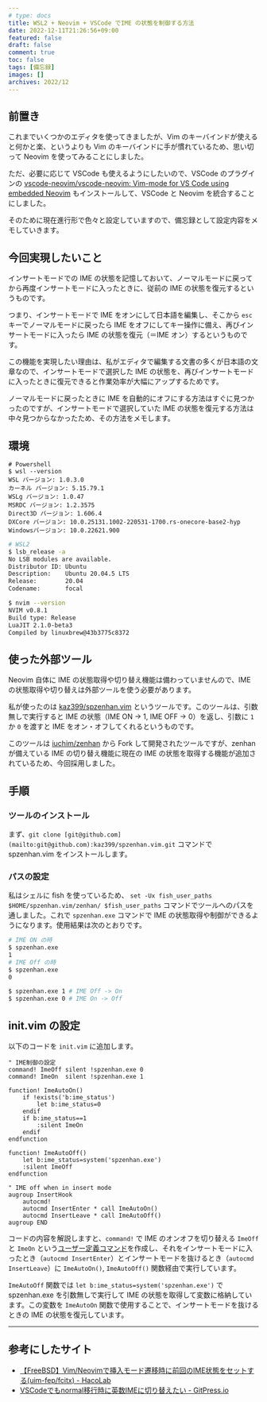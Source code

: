 ```yaml
---
# type: docs 
title: WSL2 + Neovim + VSCode でIME の状態を制御する方法
date: 2022-12-11T21:26:56+09:00
featured: false
draft: false
comment: true
toc: false
tags: [備忘録]
images: []
archives: 2022/12
---
```


## 前置き

これまでいくつかのエディタを使ってきましたが、Vim のキーバインドが使えると何かと楽、というよりも Vim のキーバインドに手が慣れているため、思い切って Neovim を使ってみることにしました。

ただ、必要に応じて VSCode も使えるようにしたいので、VSCode のプラグインの [vscode-neovim/vscode-neovim: Vim-mode for VS Code using embedded Neovim](https://github.com/vscode-neovim/vscode-neovim) もインストールして、VSCode と Neovim を統合することにしました。

そのために現在進行形で色々と設定していますので、備忘録として設定内容をメモしていきます。

## 今回実現したいこと

インサートモードでの IME の状態を記憶しておいて、ノーマルモードに戻ってから再度インサートモードに入ったときに、従前の IME の状態を復元するというものです。

つまり、インサートモードで IME をオンにして日本語を編集し、そこから `esc` キーでノーマルモードに戻ったら IME をオフにしてキー操作に備え、再びインサートモードに入ったら IME の状態を復元（＝IME オン）するというものです。

この機能を実現したい理由は、私がエディタで編集する文書の多くが日本語の文章なので、インサートモードで選択した IME の状態を、再びインサートモードに入ったときに復元できると作業効率が大幅にアップするためです。

ノーマルモードに戻ったときに IME を自動的にオフにする方法はすぐに見つかったのですが、インサートモードで選択していた IME の状態を復元する方法は中々見つからなかったため、その方法をメモします。

## 環境

```
# Powershell
$ wsl --version
WSL バージョン: 1.0.3.0
カーネル バージョン: 5.15.79.1
WSLg バージョン: 1.0.47
MSRDC バージョン: 1.2.3575
Direct3D バージョン: 1.606.4
DXCore バージョン: 10.0.25131.1002-220531-1700.rs-onecore-base2-hyp
Windowsバージョン: 10.0.22621.900
```

```bash
# WSL2
$ lsb_release -a
No LSB modules are available.
Distributor ID: Ubuntu
Description:    Ubuntu 20.04.5 LTS
Release:        20.04
Codename:       focal

$ nvim --version
NVIM v0.8.1
Build type: Release
LuaJIT 2.1.0-beta3
Compiled by linuxbrew@43b3775c8372
```

## 使った外部ツール

Neovim 自体に IME の状態取得や切り替え機能は備わっていませんので、IME の状態取得や切り替えは外部ツールを使う必要があります。

私が使ったのは [kaz399/spzenhan.vim](https://github.com/kaz399/spzenhan.vim) というツールです。このツールは、引数無しで実行すると IME の状態（IME ON → 1, IME OFF → 0）を返し、引数に `1` か `0` を渡すと IME をオン・オフしてくれるというものです。

このツールは [iuchim/zenhan](https://github.com/iuchim/zenhan) から Fork して開発されたツールですが、zenhan が備えている IME の切り替え機能に現在の IME の状態を取得する機能が追加されているため、今回採用しました。

## 手順

### ツールのインストール

まず、`git clone [git@github.com](mailto:git@github.com):kaz399/spzenhan.vim.git` コマンドで spzenhan.vim をインストールします。

### パスの設定

私はシェルに fish を使っているため、 `set -Ux fish_user_paths $HOME/spzenhan.vim/zenhan/ $fish_user_paths` コマンドでツールへのパスを通しました。これで `spzenhan.exe` コマンドで IME の状態取得や制御ができるようになります。使用結果は次のとおりです。

```bash
# IME ON の時
$ spzenhan.exe
1
# IME Off の時
$ spzenhan.exe
0

$ spzenhan.exe 1 # IME Off -> On
$ spzenhan.exe 0 # IME On -> Off
```

## init.vim の設定

以下のコードを `init.vim` に追加します。

```
" IME制御の設定
command! ImeOff silent !spzenhan.exe 0
command! ImeOn  silent !spzenhan.exe 1

function! ImeAutoOn()
    if !exists('b:ime_status')
        let b:ime_status=0
    endif
    if b:ime_status==1
        :silent ImeOn
    endif
endfunction

function! ImeAutoOff()
    let b:ime_status=system('spzenhan.exe')
    :silent ImeOff
endfunction

" IME off when in insert mode
augroup InsertHook
    autocmd!
    autocmd InsertEnter * call ImeAutoOn()
    autocmd InsertLeave * call ImeAutoOff()
augroup END
```

コードの内容を解説しますと、`command!` で IME のオンオフを切り替える `ImeOff` と `ImeOn` という[ユーザー定義コマンド](https://vim-jp.org/vimdoc-ja/map.html#user-commands)を作成し、それをインサートモードに入ったとき（`autocmd InsertEnter`）とインサートモードを抜けるとき（`autocmd InsertLeave`）に `ImeAutoOn()`, `ImeAutoOff()` 関数経由で実行しています。

`ImeAutoOff` 関数では `let b:ime_status=system('spzenhan.exe')` で spzenhan.exe を引数無しで実行して IME の状態を取得して変数に格納しています。この変数を `ImeAutoOn` 関数で使用することで、インサートモードを抜けるときの IME の状態を復元しています。

---

## 参考にしたサイト

- [【FreeBSD】Vim/Neovimで挿入モード遷移時に前回のIME状態をセットする(uim-fep/fcitx) - HacoLab](https://hacolab.hatenablog.com/entry/2020/01/15/194928)
- [VSCodeでもnormal移行時に英数IMEに切り替えたい - GitPress.io](https://gitpress.io/@mimori37/VSCode%E3%81%A7%E3%82%82normal%E7%A7%BB%E8%A1%8C%E6%99%82%E3%81%ABIME%E5%88%87%E3%82%8A%E6%9B%BF%E3%81%88%E3%81%9F%E3%81%84)


